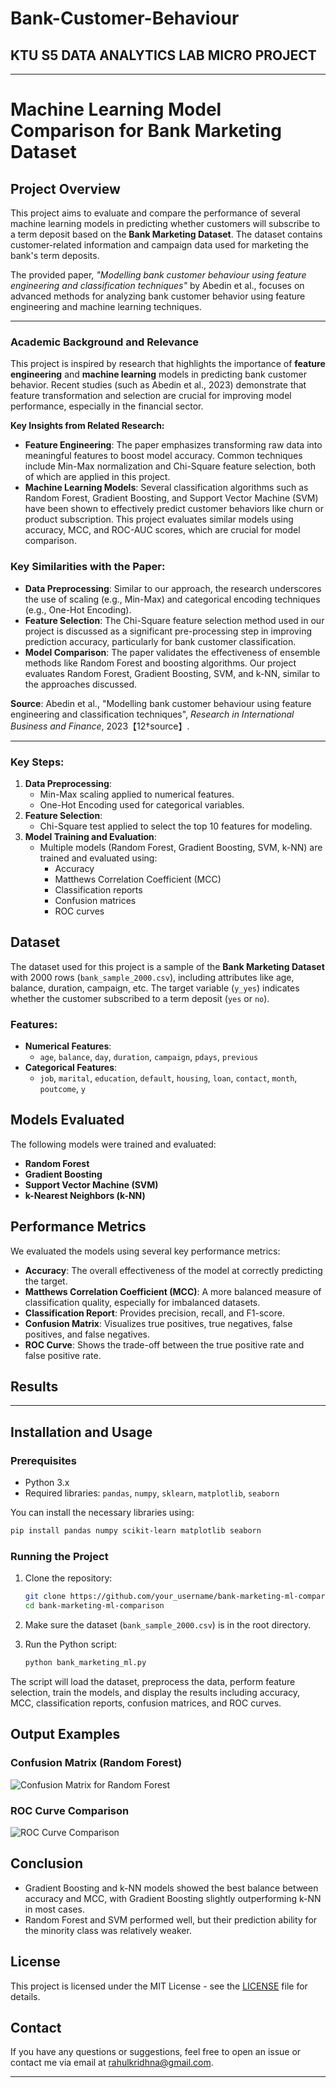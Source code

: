 # Bank-Customer-Behaviour
## KTU S5 DATA ANALYTICS LAB MICRO PROJECT
---

# Machine Learning Model Comparison for Bank Marketing Dataset

## Project Overview

This project aims to evaluate and compare the performance of several machine learning models in predicting whether customers will subscribe to a term deposit based on the **Bank Marketing Dataset**. The dataset contains customer-related information and campaign data used for marketing the bank's term deposits.


The provided paper, *"Modelling bank customer behaviour using feature engineering and classification techniques"* by Abedin et al., focuses on advanced methods for analyzing bank customer behavior using feature engineering and machine learning techniques. 

---

### Academic Background and Relevance

This project is inspired by research that highlights the importance of **feature engineering** and **machine learning** models in predicting bank customer behavior. Recent studies (such as Abedin et al., 2023) demonstrate that feature transformation and selection are crucial for improving model performance, especially in the financial sector.

**Key Insights from Related Research:**
- **Feature Engineering**: The paper emphasizes transforming raw data into meaningful features to boost model accuracy. Common techniques include Min-Max normalization and Chi-Square feature selection, both of which are applied in this project.
- **Machine Learning Models**: Several classification algorithms such as Random Forest, Gradient Boosting, and Support Vector Machine (SVM) have been shown to effectively predict customer behaviors like churn or product subscription. This project evaluates similar models using accuracy, MCC, and ROC-AUC scores, which are crucial for model comparison.

### Key Similarities with the Paper:
- **Data Preprocessing**: Similar to our approach, the research underscores the use of scaling (e.g., Min-Max) and categorical encoding techniques (e.g., One-Hot Encoding).
- **Feature Selection**: The Chi-Square feature selection method used in our project is discussed as a significant pre-processing step in improving prediction accuracy, particularly for bank customer classification.
- **Model Comparison**: The paper validates the effectiveness of ensemble methods like Random Forest and boosting algorithms. Our project evaluates Random Forest, Gradient Boosting, SVM, and k-NN, similar to the approaches discussed.

**Source**: Abedin et al., "Modelling bank customer behaviour using feature engineering and classification techniques", *Research in International Business and Finance*, 2023【12†source】.

---
### Key Steps:
1. **Data Preprocessing**:
   - Min-Max scaling applied to numerical features.
   - One-Hot Encoding used for categorical variables.
2. **Feature Selection**:
   - Chi-Square test applied to select the top 10 features for modeling.
3. **Model Training and Evaluation**:
   - Multiple models (Random Forest, Gradient Boosting, SVM, k-NN) are trained and evaluated using:
     - Accuracy
     - Matthews Correlation Coefficient (MCC)
     - Classification reports
     - Confusion matrices
     - ROC curves

## Dataset

The dataset used for this project is a sample of the **Bank Marketing Dataset** with 2000 rows (`bank_sample_2000.csv`), including attributes like age, balance, duration, campaign, etc. The target variable (`y_yes`) indicates whether the customer subscribed to a term deposit (`yes` or `no`).

### Features:
- **Numerical Features**:
  - `age`, `balance`, `day`, `duration`, `campaign`, `pdays`, `previous`
- **Categorical Features**:
  - `job`, `marital`, `education`, `default`, `housing`, `loan`, `contact`, `month`, `poutcome`, `y`

## Models Evaluated

The following models were trained and evaluated:

- **Random Forest**
- **Gradient Boosting**
- **Support Vector Machine (SVM)**
- **k-Nearest Neighbors (k-NN)**

## Performance Metrics

We evaluated the models using several key performance metrics:

- **Accuracy**: The overall effectiveness of the model at correctly predicting the target.
- **Matthews Correlation Coefficient (MCC)**: A more balanced measure of classification quality, especially for imbalanced datasets.
- **Classification Report**: Provides precision, recall, and F1-score.
- **Confusion Matrix**: Visualizes true positives, true negatives, false positives, and false negatives.
- **ROC Curve**: Shows the trade-off between the true positive rate and false positive rate.

## Results



---
## Installation and Usage

### Prerequisites

- Python 3.x
- Required libraries: `pandas`, `numpy`, `sklearn`, `matplotlib`, `seaborn`

You can install the necessary libraries using:

```bash
pip install pandas numpy scikit-learn matplotlib seaborn
```

### Running the Project

1. Clone the repository:
    ```bash
    git clone https://github.com/your_username/bank-marketing-ml-comparison.git
    cd bank-marketing-ml-comparison
    ```

2. Make sure the dataset (`bank_sample_2000.csv`) is in the root directory.

3. Run the Python script:
    ```bash
    python bank_marketing_ml.py
    ```

The script will load the dataset, preprocess the data, perform feature selection, train the models, and display the results including accuracy, MCC, classification reports, confusion matrices, and ROC curves.

## Output Examples

### Confusion Matrix (Random Forest)

![Confusion Matrix for Random Forest](images/random_forest_confusion_matrix.png)

### ROC Curve Comparison

![ROC Curve Comparison](images/roc_curve_comparison.png)

## Conclusion

- Gradient Boosting and k-NN models showed the best balance between accuracy and MCC, with Gradient Boosting slightly outperforming k-NN in most cases.
- Random Forest and SVM performed well, but their prediction ability for the minority class was relatively weaker.

## License

This project is licensed under the MIT License - see the [LICENSE](LICENSE) file for details.

## Contact

If you have any questions or suggestions, feel free to open an issue or contact me via email at [rahulkridhna@gmail.com](mailto:rahulkridhna.gmail.com).

---

